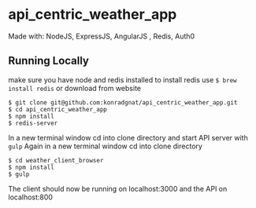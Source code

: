 # api_centric_weather_app
Made with: NodeJS, ExpressJS, AngularJS , Redis, Auth0

## Running Locally
make sure you have node and redis installed
to install redis use `$ brew install redis` or download from website
```
$ git clone git@github.com:konradgnat/api_centric_weather_app.git
$ cd api_centric_weather_app
$ npm install
$ redis-server
```
In a new terminal window cd into clone directory and start API server with `gulp`
Again in a new terminal window cd into clone directory
```
$ cd weather_client_browser
$ npm install
$ gulp
```

The client should now be running on localhost:3000 and the API on localhost:800
